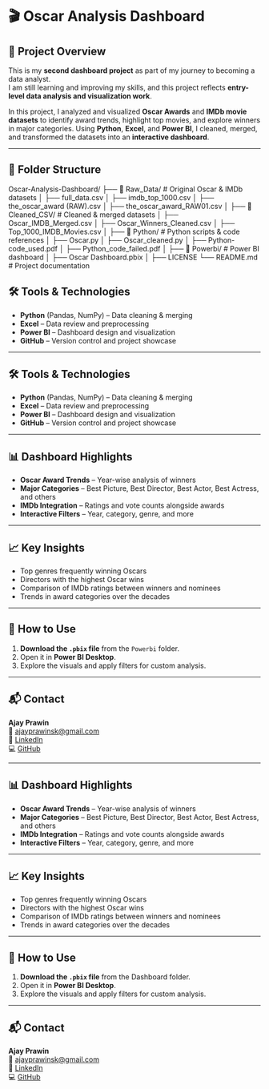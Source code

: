 # 🎬 Oscar Analysis Dashboard

## 📌 Project Overview
This is my **second dashboard project** as part of my journey to becoming a data analyst.  
I am still learning and improving my skills, and this project reflects **entry-level data analysis and visualization work**.  

In this project, I analyzed and visualized **Oscar Awards** and **IMDb movie datasets** to identify award trends, highlight top movies, and explore winners in major categories. Using **Python**, **Excel**, and **Power BI**, I cleaned, merged, and transformed the datasets into an **interactive dashboard**.

---

## 📂 Folder Structure
Oscar-Analysis-Dashboard/
├── 📁 Raw_Data/ # Original Oscar & IMDb datasets
│ ├── full_data.csv
│ ├── imdb_top_1000.csv
│ ├── the_oscar_award (RAW).csv
│ ├── the_oscar_award_RAW01.csv
│
├── 📁 Cleaned_CSV/ # Cleaned & merged datasets
│ ├── Oscar_IMDB_Merged.csv
│ ├── Oscar_Winners_Cleaned.csv
│ ├── Top_1000_IMDB_Movies.csv
│
├── 📁 Python/ # Python scripts & code references
│ ├── Oscar.py
│ ├── Oscar_cleaned.py
│ ├── Python-code_used.pdf
│ ├── Python_code_failed.pdf
│
├── 📁 Powerbi/ # Power BI dashboard
│ ├── Oscar Dashboard.pbix
│
├── LICENSE
└── README.md # Project documentation


## 🛠 Tools & Technologies
- **Python** (Pandas, NumPy) – Data cleaning & merging  
- **Excel** – Data review and preprocessing  
- **Power BI** – Dashboard design and visualization  
- **GitHub** – Version control and project showcase  

---

## 🛠 Tools & Technologies
- **Python** (Pandas, NumPy) – Data cleaning & merging  
- **Excel** – Data review and preprocessing  
- **Power BI** – Dashboard design and visualization  
- **GitHub** – Version control and project showcase  

---

## 📊 Dashboard Highlights
- **Oscar Award Trends** – Year-wise analysis of winners  
- **Major Categories** – Best Picture, Best Director, Best Actor, Best Actress, and others  
- **IMDb Integration** – Ratings and vote counts alongside awards  
- **Interactive Filters** – Year, category, genre, and more  

---

## 📈 Key Insights
- Top genres frequently winning Oscars  
- Directors with the highest Oscar wins  
- Comparison of IMDb ratings between winners and nominees  
- Trends in award categories over the decades  

---

## 🚀 How to Use
1. **Download the `.pbix` file** from the `Powerbi` folder.  
2. Open it in **Power BI Desktop**.  
3. Explore the visuals and apply filters for custom analysis.  

---

## 📬 Contact
**Ajay Prawin**  
📧 [ajayprawinsk@gmail.com](mailto:ajayprawinsk@gmail.com)  
🔗 [LinkedIn](https://www.linkedin.com/in/ajay-prawinsk/)  
💻 [GitHub](https://github.com/Ajay-Prawin)  

---

## 📊 Dashboard Highlights
- **Oscar Award Trends** – Year-wise analysis of winners  
- **Major Categories** – Best Picture, Best Director, Best Actor, Best Actress, and others  
- **IMDb Integration** – Ratings and vote counts alongside awards  
- **Interactive Filters** – Year, category, genre, and more  

---

## 📈 Key Insights
- Top genres frequently winning Oscars  
- Directors with the highest Oscar wins  
- Comparison of IMDb ratings between winners and nominees  
- Trends in award categories over the decades  

---

## 🚀 How to Use
1. **Download the `.pbix` file** from the Dashboard folder.  
2. Open it in **Power BI Desktop**.  
3. Explore the visuals and apply filters for custom analysis.  

---

## 📬 Contact
**Ajay Prawin**  
📧 [ajayprawinsk@gmail.com](mailto:ajayprawinsk@gmail.com)  
🔗 [LinkedIn](https://www.linkedin.com/in/ajay-prawinsk/)  
💻 [GitHub](https://github.com/Ajay-Prawin)  
